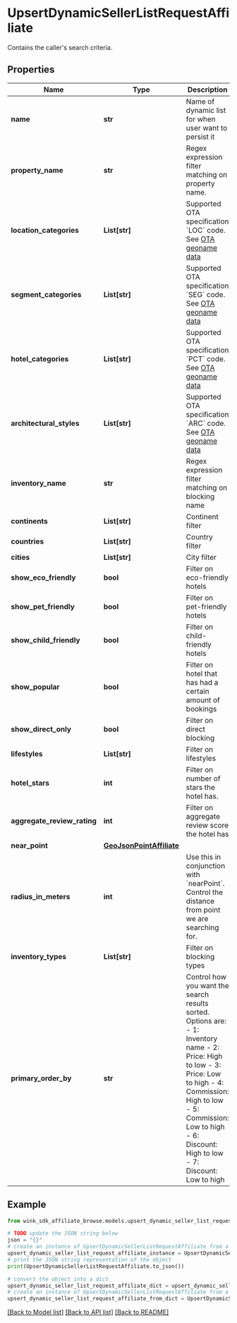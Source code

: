 # UpsertDynamicSellerListRequestAffiliate

Contains the caller's search criteria.

## Properties

Name | Type | Description | Notes
------------ | ------------- | ------------- | -------------
**name** | **str** | Name of dynamic list for when user want to persist it | [optional] 
**property_name** | **str** | Regex expression filter matching on property name. | [optional] 
**location_categories** | **List[str]** | Supported OTA specification &#x60;LOC&#x60; code. See [OTA geoname data](#operation/showAvailableCodesForCategory) | [optional] 
**segment_categories** | **List[str]** | Supported OTA specification &#x60;SEG&#x60; code. See [OTA geoname data](#operation/showAvailableCodesForCategory) | [optional] 
**hotel_categories** | **List[str]** | Supported OTA specification &#x60;PCT&#x60; code. See [OTA geoname data](#operation/showAvailableCodesForCategory) | [optional] 
**architectural_styles** | **List[str]** | Supported OTA specification &#x60;ARC&#x60; code. See [OTA geoname data](#operation/showAvailableCodesForCategory) | [optional] 
**inventory_name** | **str** | Regex expression filter matching on blocking name | [optional] 
**continents** | **List[str]** | Continent filter | [optional] 
**countries** | **List[str]** | Country filter | [optional] 
**cities** | **List[str]** | City filter | [optional] 
**show_eco_friendly** | **bool** | Filter on eco-friendly hotels | [optional] [default to False]
**show_pet_friendly** | **bool** | Filter on pet-friendly hotels | [optional] [default to False]
**show_child_friendly** | **bool** | Filter on child-friendly hotels | [optional] [default to False]
**show_popular** | **bool** | Filter on hotel that has had a certain amount of bookings | [optional] [default to False]
**show_direct_only** | **bool** | Filter on direct blocking | [optional] [default to False]
**lifestyles** | **List[str]** | Filter on lifestyles | [optional] 
**hotel_stars** | **int** | Filter on number of stars the hotel has. | [optional] 
**aggregate_review_rating** | **int** | Filter on aggregate review score the hotel has | [optional] 
**near_point** | [**GeoJsonPointAffiliate**](GeoJsonPointAffiliate.md) |  | [optional] 
**radius_in_meters** | **int** | Use this in conjunction with &#x60;nearPoint&#x60;. Control the distance from point we are searching for. | [optional] 
**inventory_types** | **List[str]** | Filter on blocking types | [optional] 
**primary_order_by** | **str** | Control how you want the search results sorted. Options are:  - 1: Inventory name - 2: Price: High to low - 3: Price: Low to high - 4: Commission: High to low - 5: Commission: Low to high - 6: Discount: High to low - 7: Discount: Low to high  | [optional] 

## Example

```python
from wink_sdk_affiliate_browse.models.upsert_dynamic_seller_list_request_affiliate import UpsertDynamicSellerListRequestAffiliate

# TODO update the JSON string below
json = "{}"
# create an instance of UpsertDynamicSellerListRequestAffiliate from a JSON string
upsert_dynamic_seller_list_request_affiliate_instance = UpsertDynamicSellerListRequestAffiliate.from_json(json)
# print the JSON string representation of the object
print(UpsertDynamicSellerListRequestAffiliate.to_json())

# convert the object into a dict
upsert_dynamic_seller_list_request_affiliate_dict = upsert_dynamic_seller_list_request_affiliate_instance.to_dict()
# create an instance of UpsertDynamicSellerListRequestAffiliate from a dict
upsert_dynamic_seller_list_request_affiliate_from_dict = UpsertDynamicSellerListRequestAffiliate.from_dict(upsert_dynamic_seller_list_request_affiliate_dict)
```
[[Back to Model list]](../README.md#documentation-for-models) [[Back to API list]](../README.md#documentation-for-api-endpoints) [[Back to README]](../README.md)


